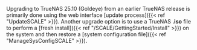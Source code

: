 &NewLine;

Upgrading to TrueNAS 25.10 (Goldeye) from an earlier TrueNAS release is primarily done using the web interface [update process]({{< ref "UpdateSCALE" >}}).
Another upgrade option is to use a TrueNAS **.iso** file to perform a [fresh install]({{< ref "/SCALE/GettingStarted/Install" >}}) on the system and then restore a [system configuration file]({{< ref "ManageSysConfigSCALE" >}}).
